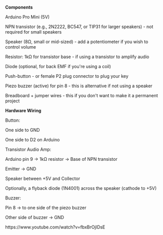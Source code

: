 <b>Components</b>
<p>Arduino Pro Mini (5V)</p>

<p>NPN transistor (e.g., 2N2222, BC547, or TIP31 for larger speakers) - not required for small speakers</p>

<p>Speaker (8Ω, small or mid-sized) - add a potentiometer if you wish to control volume</p>

<p>Resistor: 1kΩ for transistor base - if using a transistor to amplify audio</p>

<p>Diode (optional, for back EMF if you're using a coil)</p>

<p>Push-button - or female P2 plug connector to plug your key</p>

<p>Piezo buzzer (active) for pin 8 - this is alternative if not using a speaker</p>

<p>Breadboard + jumper wires - this if you don't want to make it a permanent project</p>
<p></p>
<p></p>
<p><b>Hardware Wiring</b></p>
<p>Button:</p>
<p>One side to GND</p>

<p>One side to D2 on Arduino</p>

<p>Transistor Audio Amp:</p>
<p>Arduino pin 9 → 1kΩ resistor → Base of NPN transistor</p>

<p>Emitter → GND</p>

<p>Speaker between +5V and Collector</p>

<p>Optionally, a flyback diode (1N4001) across the speaker (cathode to +5V)</p>

<p>Buzzer:</p>
<p>Pin 8 → to one side of the piezo buzzer</p>

<p>Other side of buzzer → GND</p>
<p>https://www.youtube.com/watch?v=fbxBrOjIDsE</p>
